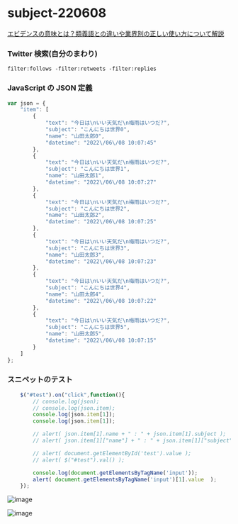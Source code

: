 # subject-220608

[エビデンスの意味とは？類義語との違いや業界別の正しい使い方について解説](https://mynavi-agent.jp/dainishinsotsu/canvas/2021/05/post-484.html)

### Twitter 検索(自分のまわり)
```
filter:follows -filter:retweets -filter:replies
```

### JavaScript の JSON 定義

```js
var json = {
    "item": [
        {
            "text": "今日は\nいい天気だ\n梅雨はいつだ?",
            "subject": "こんにちは世界0",
            "name": "山田太郎0",
            "datetime": "2022\/06\/08 10:07:45"
        },
        {
            "text": "今日は\nいい天気だ\n梅雨はいつだ?",
            "subject": "こんにちは世界1",
            "name": "山田太郎1",
            "datetime": "2022\/06\/08 10:07:27"
        },
        {
            "text": "今日は\nいい天気だ\n梅雨はいつだ?",
            "subject": "こんにちは世界2",
            "name": "山田太郎2",
            "datetime": "2022\/06\/08 10:07:25"
        },
        {
            "text": "今日は\nいい天気だ\n梅雨はいつだ?",
            "subject": "こんにちは世界3",
            "name": "山田太郎3",
            "datetime": "2022\/06\/08 10:07:23"
        },
        {
            "text": "今日は\nいい天気だ\n梅雨はいつだ?",
            "subject": "こんにちは世界4",
            "name": "山田太郎4",
            "datetime": "2022\/06\/08 10:07:22"
        },
        {
            "text": "今日は\nいい天気だ\n梅雨はいつだ?",
            "subject": "こんにちは世界5",
            "name": "山田太郎5",
            "datetime": "2022\/06\/08 10:07:15"
        }
    ]
};
```

### スニペットのテスト

```js
    $("#test").on("click",function(){
        // console.log(json);
        // console.log(json.item);
        console.log(json.item[1]);
        console.log(json.item[1]);

        // alert( json.item[1].name + " : " + json.item[1].subject );
        // alert( json.item[1]["name"] + " : " + json.item[1]["subject"] );

        // alert( document.getElementById('test').value );
        // alert( $("#test").val() );

        console.log(document.getElementsByTagName('input'));
        alert( document.getElementsByTagName('input')[1].value  );
    });

```

![image](https://user-images.githubusercontent.com/1501327/172560491-229be91c-e01d-4e72-a44b-e36ddb1a01c7.png)

![image](https://user-images.githubusercontent.com/1501327/172560631-4cb45e6e-006b-419c-9037-2efe67cb0415.png)
